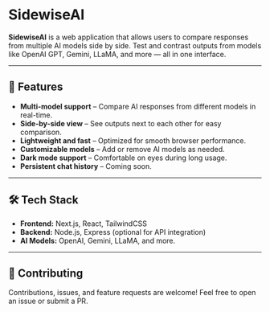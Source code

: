 # SidewiseAI

**SidewiseAI** is a web application that allows users to compare responses from multiple AI models side by side. Test and contrast outputs from models like OpenAI GPT, Gemini, LLaMA, and more — all in one interface.

---

## 🚀 Features

- **Multi-model support** – Compare AI responses from different models in real-time.
- **Side-by-side view** – See outputs next to each other for easy comparison.
- **Lightweight and fast** – Optimized for smooth browser performance.
- **Customizable models** – Add or remove AI models as needed.
- **Dark mode support** – Comfortable on eyes during long usage.
- **Persistent chat history** – Coming soon.

---

## 🛠️ Tech Stack

- **Frontend:** Next.js, React, TailwindCSS
- **Backend:** Node.js, Express (optional for API integration)
- **AI Models:** OpenAI, Gemini, LLaMA, and more.


---

## 🤝 Contributing

Contributions, issues, and feature requests are welcome! Feel free to open an issue or submit a PR.
